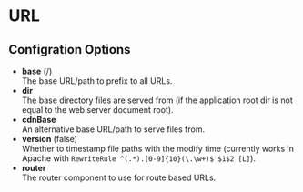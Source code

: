 # URL

## Configration Options

* **base** (/)  
    The base URL/path to prefix to all URLs.
* **dir**  
    The base directory files are served from (if the application root dir is not equal to the web server document root).
* **cdnBase**  
    An alternative base URL/path to serve files from.
* **version** (false)  
    Whether to timestamp file paths with the modify time (currently works in Apache with `RewriteRule ^(.*).[0-9]{10}(\.\w+)$ $1$2 [L]`).
* **router**  
    The router component to use for route based URLs.